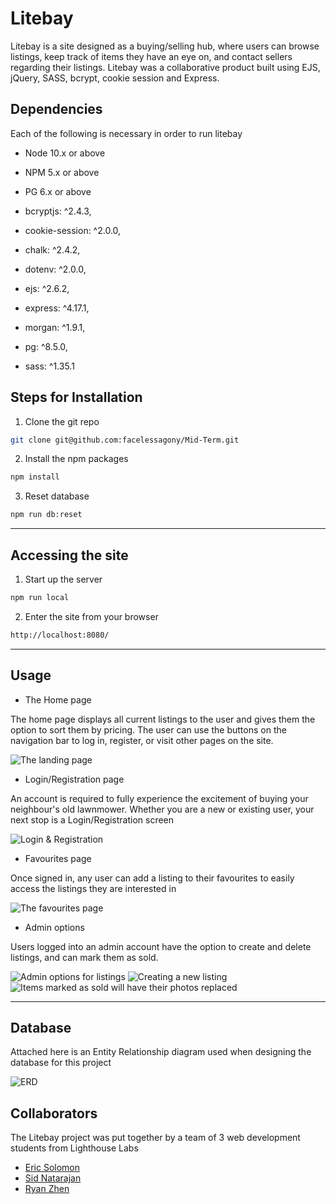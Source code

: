 # Litebay

Litebay is a site designed as a buying/selling hub, where users can browse listings, keep track of items they have an eye on, and contact sellers regarding their listings. Litebay was a collaborative product built using EJS, jQuery, SASS, bcrypt, cookie session and Express.



## Dependencies

Each of the following is necessary in order to run litebay

- Node 10.x or above
- NPM 5.x or above
- PG 6.x or above

- bcryptjs: ^2.4.3,
- cookie-session: ^2.0.0,
- chalk: ^2.4.2,
- dotenv: ^2.0.0,
- ejs: ^2.6.2,
- express: ^4.17.1,
- morgan: ^1.9.1,
- pg: ^8.5.0,
- sass: ^1.35.1

## Steps for Installation

1. Clone the git repo

```sh
git clone git@github.com:facelessagony/Mid-Term.git
```

2. Install the npm packages

```sh
npm install
```

3. Reset database

```sh
npm run db:reset
```

---

## Accessing the site

1. Start up the server

```sh
npm run local
```

2. Enter the site from your browser

```sh
http://localhost:8080/
```

---

## Usage

* The Home page
 
 The home page displays all current listings to the user and gives them the option to sort them by pricing. The user can use the buttons on the navigation bar to log in, register, or visit other pages on the site.

![The landing page](images/home.png)

* Login/Registration page

An account is required to fully experience the excitement of buying your neighbour's old lawnmower. Whether you are a new or existing user, your next stop is a Login/Registration screen

![Login & Registration](images/login-register.png)

* Favourites page

Once signed in, any user can add a listing to their favourites to easily access the listings they are interested in

![The favourites page](images/userfavourites.png)

* Admin options

Users logged into an admin account have the option to create and delete listings, and can mark them as sold.

![Admin options for listings](images/adminpage.png)
![Creating a new listing](images/newlisting.png)
![Items marked as sold will have their photos replaced](images/sold.png)

---

## Database

Attached here is an Entity Relationship diagram used when designing the database for this project

![ERD](images/erd.png)

## Collaborators

The Litebay project was put together by a team of 3 web development students from Lighthouse Labs

- [Eric Solomon](https://github.com/facelessagony)
- [Sid Natarajan](https://github.com/sidnat)
- [Ryan Zhen](https://github.com/Squoog)